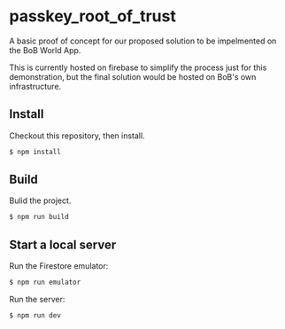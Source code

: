 # passkey_root_of_trust

A basic proof of concept for our proposed solution to be impelmented on the BoB World App.

This is currently hosted on firebase to simplify the process just for this demonstration, but the final solution would be hosted on BoB's own infrastructure.

## Install
Checkout this repository, then install.

```sh
$ npm install
```

## Build
Bulid the project.

```sh
$ npm run build
```

## Start a local server
Run the Firestore emulator:

```sh
$ npm run emulator
```

Run the server:

```sh
$ npm run dev
```
